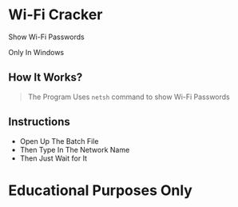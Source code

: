 # Wi-Fi Cracker

Show Wi-Fi Passwords

Only In Windows

## How It Works?

> The Program Uses `netsh` command to show Wi-Fi Passwords

## Instructions

- Open Up The Batch File
- Then Type In The Network Name
- Then Just Wait for It

# Educational Purposes Only
